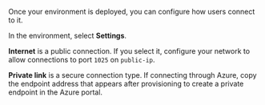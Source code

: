 Once your environment is deployed, you can configure how users connect to it.

In the environment, select **Settings**.

**Internet** is a public connection. If you select it, configure your network to allow connections to port `1025` on `public-ip`.

**Private link** is a secure connection type. If connecting through Azure, copy the endpoint address that appears after provisioning to create a private endpoint in the Azure portal.

